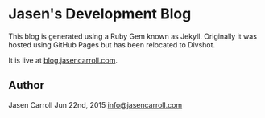 # Jasen's Development Blog

This blog is generated using a Ruby Gem known as Jekyll. Originally it was
hosted using GitHub Pages but has been relocated to Divshot.

It is live at [blog.jasencarroll.com](http://blog.jasencarroll.com/).

## Author

Jasen Carroll
Jun 22nd, 2015
info@jasencarroll.com
